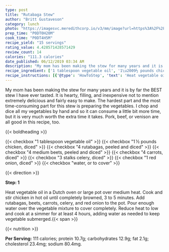 ```yaml
---
type: post
title: "Rutabaga Stew"
author: "Britt Gustaveson"
category: lunch
photo: "https://imagesvc.meredithcorp.io/v3/mm/image?url=https%3A%2F%2Fimages.media-allrecipes.com%2Fuserphotos%2F1549554.jpg"
prep_time: "P0DT0H20M"
cook_time: "P0DT4H5M"
recipe_yield: "15 servings"
rating_value: 4.428571428571429
review_count: 14
calories: "111.3 calories"
date_published: 06/12/2019 03:34 AM
description: "My mom has been making the stew for many years and it is by far the BEST stew I have ever tasted. It is hearty, filling, and inexpensive not to mention extremely delicious and fairly easy to make. The hardest part and the most time-consuming part for this stew is preparing the vegetables. I chop and dice all my vegetables by hand and so it can consume a little bit more time, but it is very much worth the extra time it takes. Pork, beef, or venison are all good in this recipe, too."
recipe_ingredient: ['1 tablespoon vegetable oil', '1\u2009½ pounds chicken, diced', '4 rutabagas, peeled and diced', '4 medium beets, peeled and diced', '4 carrots, diced', '3 stalks celery, diced', '1 red onion, diced', 'water, or to cover']
recipe_instructions: [{'@type': 'HowToStep', 'text': 'Heat vegetable oil in a Dutch oven or large pot over medium heat. Cook and stir chicken in hot oil until completely browned, 3 to 5 minutes. Add rutabagas, beets, carrots, celery, and red onion to the pot. Pour enough water over the vegetable mixture to cover completely. Reduce heat to low and cook at a simmer for at least 4 hours, adding water as needed to keep vegetable submerged.\n'}]
---
```


My mom has been making the stew for many years and it is by far the BEST stew I have ever tasted. It is hearty, filling, and inexpensive not to mention extremely delicious and fairly easy to make. The hardest part and the most time-consuming part for this stew is preparing the vegetables. I chop and dice all my vegetables by hand and so it can consume a little bit more time, but it is very much worth the extra time it takes. Pork, beef, or venison are all good in this recipe, too. 

{{< boldheading >}}

{{< checkbox "1 tablespoon vegetable oil" >}}
{{< checkbox "1 ½ pounds chicken, diced" >}}
{{< checkbox "4  rutabagas, peeled and diced" >}}
{{< checkbox "4 medium beets, peeled and diced" >}}
{{< checkbox "4  carrots, diced" >}}
{{< checkbox "3 stalks celery, diced" >}}
{{< checkbox "1  red onion, diced" >}}
{{< checkbox "water, or to cover" >}}


{{< direction >}}

**Step: 1**

Heat vegetable oil in a Dutch oven or large pot over medium heat. Cook and stir chicken in hot oil until completely browned, 3 to 5 minutes. Add rutabagas, beets, carrots, celery, and red onion to the pot. Pour enough water over the vegetable mixture to cover completely. Reduce heat to low and cook at a simmer for at least 4 hours, adding water as needed to keep vegetable submerged.{{< span >}}

{{< nutrition >}}

**Per Serving:** 111 calories; protein 10.7g; carbohydrates 12.9g; fat 2.1g; cholesterol 23.4mg; sodium 80.4mg.